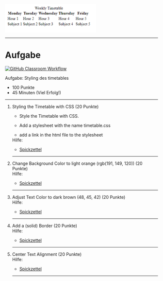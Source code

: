<img src="timetable.png" alt="Aufgabe: Styling des timetables" width="300"/>

---
# Aufgabe
[![GitHub Classroom Workflow](https://github.com/helsoc7/timetable-css/actions/workflows/classroom.yml/badge.svg)](https://github.com/helsoc7/timetable-css/actions/workflows/classroom.yml) 

Aufgabe: Styling des timetables
* 100 Punkte
* 45 Minuten (Viel Erfolg!)

---
<ol>
<li> Styling the Timetable with CSS (20 Punkte)</li>
<ul><li> Style the Timetable with CSS.</li></ul>
<ul><li> Add a stylesheet with the name timetable.css</li></ul>
<ul><li> add a link in the html file to the stylesheet</li></ul>
Hilfe: 
<ul><li><a href="https://www.w3schools.com/css/css_howto.asp">Spickzettel</a></li></ul> 

---
<li> Change Background Color to light orange (rgb(191, 149, 120)) (20 Punkte)</li>
Hilfe: 
<ul><li><a href="https://www.w3schools.com/cssref/pr_background-color.php">Spickzettel</a></li></ul> 

---
<li> Adjust Text Color to dark brown (48, 45, 42) (20 Punkte)</li>
Hilfe: 
<ul><li><a href="https://www.w3schools.com/css/css_text.asp">Spickzettel</a></li></ul> 

---
<li> Add a (solid) Border (20 Punkte)</li>
Hilfe: 
<ul><li><a href="https://www.w3schools.com/cssref/pr_border.asp">Spickzettel</a></li></ul> 

---
<li> Center Text Alignment (20 Punkte)</li>
Hilfe: 
<ul><li><a href="https://www.w3schools.com/css/css_align.asp#:~:text=Center%20Align%20Text,This%20text%20is%20centered.">Spickzettel</a></li></ul> 

---
</ol>
